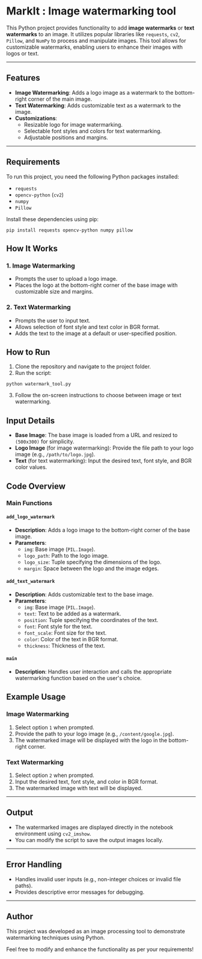 # MarkIt : Image watermarking tool

This Python project provides functionality to add **image watermarks** or **text watermarks** to an image. 
It utilizes popular libraries like `requests`, `cv2`, `Pillow`, and `NumPy` to process and manipulate images. 
This tool allows for customizable watermarks, enabling users to enhance their images with logos or text.

---

## Features

- **Image Watermarking**: Adds a logo image as a watermark to the bottom-right corner of the main image.
- **Text Watermarking**: Adds customizable text as a watermark to the image.
- **Customizations**:
  - Resizable logo for image watermarking.
  - Selectable font styles and colors for text watermarking.
  - Adjustable positions and margins.

---

## Requirements

To run this project, you need the following Python packages installed:

- `requests`
- `opencv-python` (`cv2`)
- `numpy`
- `Pillow`

Install these dependencies using pip:

`pip install requests opencv-python numpy pillow`

## How It Works

### 1. Image Watermarking
- Prompts the user to upload a logo image.
- Places the logo at the bottom-right corner of the base image with customizable size and margins.

### 2. Text Watermarking
- Prompts the user to input text.
- Allows selection of font style and text color in BGR format.
- Adds the text to the image at a default or user-specified position.

## How to Run

1. Clone the repository and navigate to the project folder.
2. Run the script:

`python watermark_tool.py`

3. Follow the on-screen instructions to choose between image or text watermarking.

## Input Details

- **Base Image**: The base image is loaded from a URL and resized to `(500x300)` for simplicity.
- **Logo Image** (for image watermarking): Provide the file path to your logo image (e.g., `/path/to/logo.jpg`).
- **Text** (for text watermarking): Input the desired text, font style, and BGR color values.

## Code Overview

### Main Functions

#### `add_logo_watermark`
- **Description**: Adds a logo image to the bottom-right corner of the base image.
- **Parameters**:
  - `img`: Base image (`PIL.Image`).
  - `logo_path`: Path to the logo image.
  - `logo_size`: Tuple specifying the dimensions of the logo.
  - `margin`: Space between the logo and the image edges.

#### `add_text_watermark`
- **Description**: Adds customizable text to the base image.
- **Parameters**:
  - `img`: Base image (`PIL.Image`).
  - `text`: Text to be added as a watermark.
  - `position`: Tuple specifying the coordinates of the text.
  - `font`: Font style for the text.
  - `font_scale`: Font size for the text.
  - `color`: Color of the text in BGR format.
  - `thickness`: Thickness of the text.

#### `main`
- **Description**: Handles user interaction and calls the appropriate watermarking function based on the user's choice.

## Example Usage

### Image Watermarking
1. Select option `1` when prompted.
2. Provide the path to your logo image (e.g., `/content/google.jpg`).
3. The watermarked image will be displayed with the logo in the bottom-right corner.

### Text Watermarking
1. Select option `2` when prompted.
2. Input the desired text, font style, and color in BGR format.
3. The watermarked image with text will be displayed.

---

## Output

- The watermarked images are displayed directly in the notebook environment using `cv2_imshow`.
- You can modify the script to save the output images locally.

---

## Error Handling

- Handles invalid user inputs (e.g., non-integer choices or invalid file paths).
- Provides descriptive error messages for debugging.

---

## Author

This project was developed as an image processing tool to demonstrate watermarking techniques using Python.

Feel free to modify and enhance the functionality as per your requirements!
